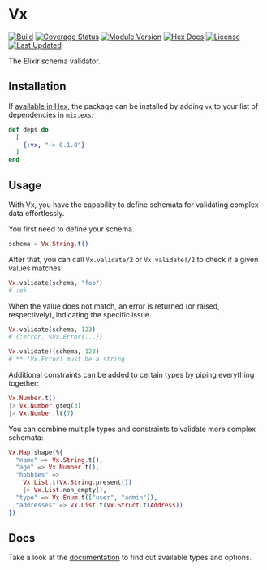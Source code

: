 # Vx

[![Build](https://github.com/tlux/vx/actions/workflows/elixir.yml/badge.svg)](https://github.com/tlux/vx/actions/workflows/elixir.yml)
[![Coverage Status](https://coveralls.io/repos/github/tlux/vx/badge.svg?branch=main)](https://coveralls.io/github/tlux/vx?branch=main)
[![Module Version](https://img.shields.io/hexpm/v/vx.svg)](https://hex.pm/packages/vx)
[![Hex Docs](https://img.shields.io/badge/hex-docs-lightgreen.svg)](https://hexdocs.pm/vx/)
[![License](https://img.shields.io/hexpm/l/vx.svg)](https://github.com/tlux/vx/blob/main/LICENSE.md)
[![Last Updated](https://img.shields.io/github/last-commit/tlux/vx.svg)](https://github.com/tlux/vx/commits/main)

The Elixir schema validator.

## Installation

If [available in Hex](https://hex.pm/docs/publish), the package can be installed
by adding `vx` to your list of dependencies in `mix.exs`:

```elixir
def deps do
  [
    {:vx, "~> 0.1.0"}
  ]
end
```

## Usage

With Vx, you have the capability to define schemata for validating complex data
effortlessly.

You first need to define your schema.

```elixir
schema = Vx.String.t()
```

After that, you can call `Vx.validate/2` or `Vx.validate!/2` to check if a given
values matches:

```elixir
Vx.validate(schema, "foo")
# :ok
```

When the value does not match, an error is returned (or raised, respectively),
indicating the specific issue.

```elixir
Vx.validate(schema, 123)
# {:error, %Vx.Error{...}}
```

```elixir
Vx.validate!(schema, 123)
# ** (Vx.Error) must be a string
```

Additional constraints can be added to certain types by piping everything
together:

```elixir
Vx.Number.t()
|> Vx.Number.gteq(3)
|> Vx.Number.lt(7)
```

You can combine multiple types and constraints to validate more complex
schemata:

```elixir
Vx.Map.shape(%{
  "name" => Vx.String.t(),
  "age" => Vx.Number.t(),
  "hobbies" =>
    Vx.List.t(Vx.String.present())
    |> Vx.List.non_empty(),
  "type" => Vx.Enum.t(["user", "admin"]),
  "addresses" => Vx.List.t(Vx.Struct.t(Address))
})
```

## Docs

Take a look at the [documentation](https://hexdocs.pm/vx) to find out available
types and options.
